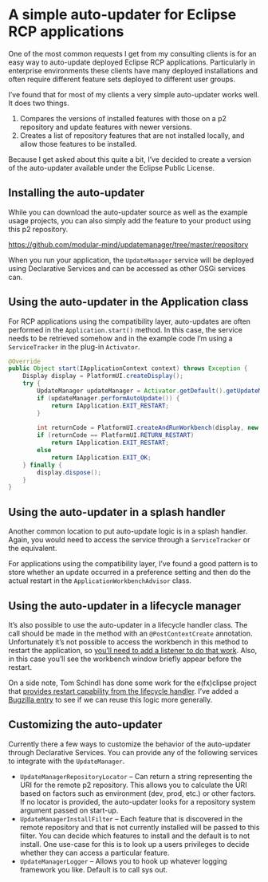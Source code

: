 # A simple auto-updater for Eclipse RCP applications

One of the most common requests I get from my consulting clients is for an easy way to auto-update deployed Eclipse RCP applications. Particularly in enterprise environments these clients have many deployed installations and often require different feature sets deployed to different user groups.

I’ve found that for most of my clients a very simple auto-updater works well. It does two things.

1. Compares the versions of installed features with those on a p2 repository and update features with newer versions.
2. Creates a list of repository features that are not installed locally, and allow those features to be installed.

Because I get asked about this quite a bit, I’ve decided to create a version of the auto-updater available under the Eclipse Public License.

## Installing the auto-updater

While you can download the auto-updater source as well as the example usage projects, you can also simply add the feature to your product using this p2 repository.

https://github.com/modular-mind/updatemanager/tree/master/repository

When you run your application, the `UpdateManager` service will be deployed using Declarative Services and can be accessed as other OSGi services can.

## Using the auto-updater in the Application class

For RCP applications using the compatibility layer, auto-updates are often performed in the `Application.start()` method. In this case, the service needs to be retrieved somehow and in the example code I’m using a `ServiceTracker` in the plug-in `Activator`.

```java
@Override
public Object start(IApplicationContext context) throws Exception {
    Display display = PlatformUI.createDisplay();
    try {
        UpdateManager updateManager = Activator.getDefault().getUpdateManager();
        if (updateManager.performAutoUpdate()) {
            return IApplication.EXIT_RESTART;
        }
         
        int returnCode = PlatformUI.createAndRunWorkbench(display, new ApplicationWorkbenchAdvisor());
        if (returnCode == PlatformUI.RETURN_RESTART)
            return IApplication.EXIT_RESTART;
        else
            return IApplication.EXIT_OK;
    } finally {
        display.dispose();
    }
}
```

## Using the auto-updater in a splash handler

Another common location to put auto-update logic is in a splash handler. Again, you would need to access the service through a `ServiceTracker` or the equivalent.

For applications using the compatibility layer, I’ve found a good pattern is to store whether an update occurred in a preference setting and then do the actual restart in the `ApplicationWorkbenchAdvisor` class.

## Using the auto-updater in a lifecycle manager

It’s also possible to use the auto-updater in a lifecycle handler class. The call should be made in the method with an `@PostContextCreate` annotation. Unfortunately it’s not possible to access the workbench in this method to restart the application, so [you’ll need to add a listener to do that work](https://stackoverflow.com/questions/23342341/restart-eclipse-4-rcp-application-before-it-gets-visible). Also, in this case you’ll see the workbench window briefly appear before the restart.

On a side note, Tom Schindl has done some work for the e(fx)clipse project that [provides restart capability from the lifecycle handler](https://tomsondev.bestsolution.at/2014/11/03/efxclipse-1-1-new-features-api-to-restart-your-e4-app-on-startup/). I’ve added a [Bugzilla entry](https://bugs.eclipse.org/bugs/show_bug.cgi?id=571412) to see if we can reuse this logic more generally.

## Customizing the auto-updater

Currently there a few ways to customize the behavior of the auto-updater through Declarative Services. You can provide any of the following services to integrate with the `UpdateManager`.

* `UpdateManagerRepositoryLocator` – Can return a string representing the URI for the remote p2 repository. This allows you to calculate the URI based on factors such as environment (dev, prod, etc.) or other factors. If no locator is provided, the auto-updater looks for a repository system argument passed on start-up.
* `UpdateManagerInstallFilter` – Each feature that is discovered in the remote repository and that is not currently installed will be passed to this filter. You can decide which features to install and the default is to not install. One use-case for this is to look up a users privileges to decide whether they can access a particular feature.
* `UpdateManagerLogger` – Allows you to hook up whatever logging framework you like. Default is to call sys out.
